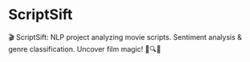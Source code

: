 # ScriptSift
🎬 ScriptSift: NLP project analyzing movie scripts. Sentiment analysis &amp; genre classification. Uncover film magic! 🌟🔍🎥
